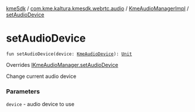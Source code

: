 [kmeSdk](../../index.md) / [com.kme.kaltura.kmesdk.webrtc.audio](../index.md) / [KmeAudioManagerImpl](index.md) / [setAudioDevice](./set-audio-device.md)

# setAudioDevice

`fun setAudioDevice(device: `[`KmeAudioDevice`](../-kme-audio-device/index.md)`): `[`Unit`](https://kotlinlang.org/api/latest/jvm/stdlib/kotlin/-unit/index.html)

Overrides [IKmeAudioManager.setAudioDevice](../-i-kme-audio-manager/set-audio-device.md)

Change current audio device

### Parameters

`device` - audio device to use